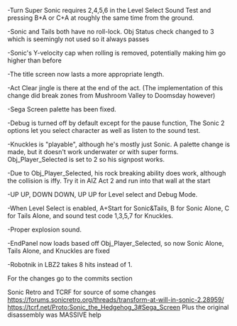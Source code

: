 -Turn Super Sonic requires 2,4,5,6 in the Level Select Sound Test and pressing B+A or C+A at roughly the same time from the ground. 

-Sonic and Tails both have no roll-lock. Obj Status check changed to 3 which is seemingly not used so it always passes

-Sonic's Y-velocity cap when rolling is removed, potentially making him go higher than before

-The title screen now lasts a more appropriate length.

-Act Clear jingle is there at the end of the act. (The implementation of this change did break zones from Mushroom Valley to Doomsday however)

-Sega Screen palette has been fixed.

-Debug is turned off by default except for the pause function, The Sonic 2 options let you select character as well as listen to the sound test.

-Knuckles is "playable", although he's mostly just Sonic. A palette change is made, but it doesn't work underwater or with super forms. Obj_Player_Selected is set to 2 so his signpost works.

-Due to Obj_Player_Selected, his rock breaking ability does work, although the collision is iffy. Try it in AIZ Act 2 and run into that wall at the start

-UP UP, DOWN DOWN, UP UP for Level select and Debug Mode.

-When Level Select is enabled, A+Start for Sonic&Tails, B for Sonic Alone, C for Tails Alone, and sound test code 1,3,5,7 for Knuckles.

-Proper explosion sound.

-EndPanel now loads based off Obj_Player_Selected, so now Sonic Alone, Tails Alone, and Knuckles are fixed

-Robotnik in LBZ2 takes 8 hits instead of 1.

For the changes go to the commits section

Sonic Retro and TCRF for source of some changes
https://forums.sonicretro.org/threads/transform-at-will-in-sonic-2.28959/
https://tcrf.net/Proto:Sonic_the_Hedgehog_3#Sega_Screen
Plus the original disassembly was MASSIVE help
